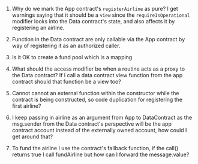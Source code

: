 1. Why do we mark the App contract's `registerAirline` as pure?
I get warnings saying that it should be a `view` since the `requireIsOperational` modifier looks into the Data contract's state, and also affects it by registering an airline. 

2. Function in the Data contract are only callable via the App contract by way of registering it as an authorized caller.
3. Is it OK to create a fund pool which is a mapping 
4. What should the access modifier be when a routine acts as a proxy to the Data contract? If I call a data contract view function from the app contract should that function be a view too?
5. Cannot cannot an external function within the constructor while the contract is being constructed, so code duplication for registering the first airline?
6. I keep passing in airline as an argument from App to DataContract as the msg.sender from the Data contract's perspective will be the app contract account instead of the externally owned account, how could I get around that?
7. To fund the airline I use the contract's fallback function, if the call() returns true I call fundAirline but how can I forward the message.value?